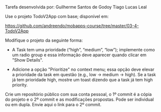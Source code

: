 Tarefa desenvolvida por:
  Guilherme Santos de Godoy
  Tiago Lucas Leal

Use o projeto TodoV2App com base; disponível em:

https://github.com/andreendo/mobapps-course/tree/master/03-4-TodoV2App

Modifique o projeto da seguinte forma:

* A Task tem uma prioridade (“high”, “medium”, “low”); implemente como um radio group e essa informação deve aparecer quando clicar em "Show Details".

* Adicione a opção "Prioritize" no context menu; essa opção deve elevar a prioridade da task em questão (e.g., low -> medium -> high). Se a task já tem prioridade high, mostre um toast dizendo que a task já tem high priority. 

Crie um repositório público com sua conta pessoal, o 1º commit é a cópia do projeto e o 2º commit e as modificações propostas. Pode ser individual ou em dupla. Envie aqui o link para o 2º commit. 
